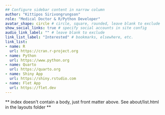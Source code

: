 ```yaml
---
## Configure sidebar content in narrow column
author: "Kittipos Sirivongrungson"
role: "Medical Doctor & R/Python Developer"
avatar_shape: circle # circle, square, rounded, leave blank to exclude
show_social_links: true # specify social accounts in site config
audio_link_label: "" # leave blank to exclude
link_list_label: "Interested" # bookmarks, elsewhere, etc.
link_list:
- name: R
  url: https://cran.r-project.org
- name: Python
  url: https://www.python.org
- name: Quarto
  url: https://quarto.org
- name: Shiny App
  url: https://shiny.rstudio.com
- name: Flet App
  url: https://flet.dev
---
```


** index doesn't contain a body, just front matter above.
See about/list.html in the layouts folder **

